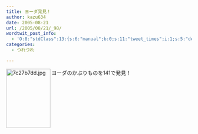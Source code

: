 ```yaml
---
title: ヨーダ発見！
author: kazu634
date: 2005-08-21
url: /2005/08/21/_98/
wordtwit_post_info:
  - 'O:8:"stdClass":13:{s:6:"manual";b:0;s:11:"tweet_times";i:1;s:5:"delay";i:0;s:7:"enabled";i:1;s:10:"separation";s:2:"60";s:7:"version";s:3:"3.7";s:14:"tweet_template";b:0;s:6:"status";i:2;s:6:"result";a:0:{}s:13:"tweet_counter";i:2;s:13:"tweet_log_ids";a:1:{i:0;i:1975;}s:9:"hash_tags";a:0:{}s:8:"accounts";a:1:{i:0;s:7:"kazu634";}}'
categories:
  - つれづれ

---
```

<div class="section">
<p>
<img width="120" align="left" alt="7c27b7dd.jpg" src="http://image.blog.livedoor.jp/simoom634/imgs/7/c/7c27b7dd.jpg" height="160" border="0" class="pict" />ヨーダのかぶりものを141で発見！
</p>
</div>